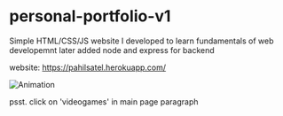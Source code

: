 
# personal-portfolio-v1
Simple HTML/CSS/JS website I developed to learn fundamentals of web developemnt
later added node and express for backend

website: https://pahilsatel.herokuapp.com/

![Animation](https://user-images.githubusercontent.com/38333324/119293859-486d5700-bc21-11eb-9392-71e525f2ba7e.gif)


psst. click on 'videogames' in main page paragraph
